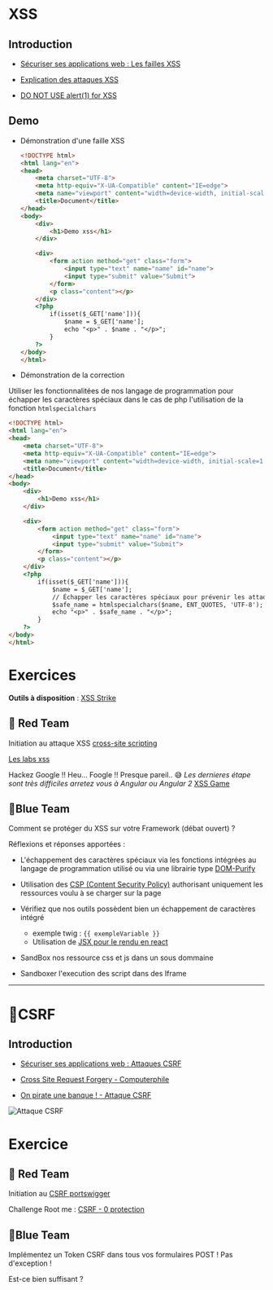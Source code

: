 # XSS 

## Introduction
- [Sécuriser ses applications web : Les failles XSS](https://www.youtube.com/watch?v=fbw_nkSlNco)

- [Explication des attaques XSS](https://www.youtube.com/watch?v=EoaDgUgS6QA)
- [DO NOT USE alert(1) for XSS](https://www.youtube.com/watch?v=KHwVjzWei1c)


## Demo
- Démonstration d'une faille XSS
  ```html
  <!DOCTYPE html>
  <html lang="en">
  <head>
      <meta charset="UTF-8">
      <meta http-equiv="X-UA-Compatible" content="IE=edge">
      <meta name="viewport" content="width=device-width, initial-scale=1.0">
      <title>Document</title>
  </head>
  <body>
      <div>
          <h1>Demo xss</h1>
      </div>
  
      <div>
          <form action method="get" class="form">
              <input type="text" name="name" id="name">
              <input type="submit" value="Submit">
          </form>
          <p class="content"></p>
      </div>
      <?php 
          if(isset($_GET['name'])){
              $name = $_GET['name'];
              echo "<p>" . $name . "</p>";
          }
      ?>
  </body>
  </html>
  ```
- Démonstration de la correction
 
Utiliser les fonctionnalitées de nos langage de programmation pour échapper les caractères spéciaux dans le cas de php l'utilisation de la fonction `htmlspecialchars`

```html
<!DOCTYPE html>
<html lang="en">
<head>
    <meta charset="UTF-8">
    <meta http-equiv="X-UA-Compatible" content="IE=edge">
    <meta name="viewport" content="width=device-width, initial-scale=1.0">
    <title>Document</title>
</head>
<body>
    <div>
        <h1>Demo xss</h1>
    </div>

    <div>
        <form action method="get" class="form">
            <input type="text" name="name" id="name">
            <input type="submit" value="Submit">
        </form>
        <p class="content"></p>
    </div>
    <?php 
        if(isset($_GET['name'])){
            $name = $_GET['name'];
            // Échapper les caractères spéciaux pour prévenir les attaques XSS
            $safe_name = htmlspecialchars($name, ENT_QUOTES, 'UTF-8');
            echo "<p>" . $safe_name . "</p>";
        }
    ?>
</body>
</html>
```

# Exercices

**Outils à disposition** : [XSS Strike](https://github.com/s0md3v/XSStrike)

## 🔴  Red Team


Initiation au attaque XSS [cross-site scripting](https://portswigger.net/web-security/cross-site-scripting)

[Les labs xss](https://portswigger.net/web-security/all-labs#cross-site-scripting)


Hackez Google !! Heu... Foogle !! Presque pareil.. :sweat_smile: *Les dernieres étape sont très difficiles arretez vous à Angular ou Angular 2*
[XSS Game](http://www.xssgame.com/)


## 🔵Blue Team

Comment se protéger du XSS sur votre Framework (débat ouvert) ? 

Réflexions et réponses apportées :

- L'échappement des caractères spéciaux via les fonctions intégrées au langage de programmation utilisé ou via une librairie type [DOM-Purify](https://github.com/cure53/DOMPurify) 
- Utilisation des [CSP (Content Security Policy)](https://developer.mozilla.org/fr/docs/Web/HTTP/CSP) authorisant uniquement les ressources voulu à se charger sur la page
- Vérifiez que nos outils possèdent bien un échappement de caractères intégré
  - exemple twig : `{{ exempleVariable }}`
  - Utilisation de [JSX pour le rendu en react](https://abhishek-gangwar.medium.com/xss-attacks-in-react-apps-and-how-to-prevent-them-cfafd2369dc5) 

- SandBox nos ressource css et js dans un sous dommaine
- Sandboxer l'execution des script dans des Iframe 

---


# 📧CSRF

## Introduction
- [Sécuriser ses applications web : Attaques CSRF](https://www.youtube.com/watch?v=xsnBRYZnBUc)

- [Cross Site Request Forgery - Computerphile](https://www.youtube.com/watch?v=vRBihr41JTo)
- [On pirate une banque ! - Attaque CSRF](https://www.youtube.com/watch?v=pELVhNdWYS8)

![Attaque CSRF](https://github.com/user-attachments/assets/df4d7d63-c336-4997-b643-ed53968bb06a)


# Exercice

## 🔴 Red Team

Initiation au [CSRF portswigger](https://portswigger.net/web-security/csrf)

Challenge Root me : [CSRF - 0 protection](https://www.root-me.org/fr/Challenges/Web-Client/CSRF-0-protection)



## 🔵Blue Team

Implémentez un Token CSRF dans tous vos formulaires POST ! Pas d'exception !

Est-ce bien suffisant ? 


